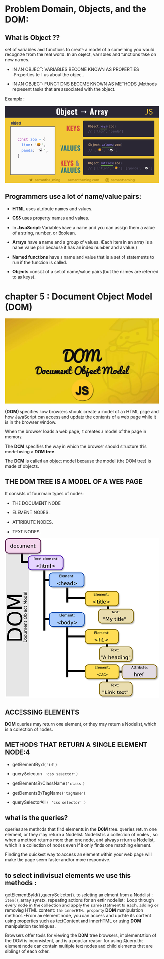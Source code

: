 # Problem Domain, Objects, and the DOM:

## What is Object ??
set of variables and functions to create a model
of a something you would recognize from the real world. In an object,
variables and functions take on new names.

- IN AN OBJECT: VARIABLES BECOME KNOWN AS PROPERTIES :Properties te ll us about the object.

- IN AN OBJECT: FUNCTIONS BECOME KNOWN AS METHODS ,Methods represent tasks that are associated with the object.

Example :

![Pic1](t52ni02srb8688lh3eh8.png)



## Programmers use a lot of name/value pairs:

- **HTML** uses attribute names and values.

- **CSS** uses property names and values. 

- In **JavaScript**: Variables have a name and you can assign them a value of a string, number, or Boolean.

- **Arrays** have a name and a group of values. (Each item in an array is a name value pair because it has an index number and a value.)

- **Named functions** have a name and value that is a set of statements to run if the function is called.
- **Objects** consist of a set of name/value pairs (but the names are referred to as keys).



# chapter 5 : Document Object Model (DOM)


![pIC2](5014339ce7.png)


**(DOM)** specifies how browsers should create a model of an HTML page and how JavaScript can access and update the
contents of a web page while it is in the browser window.

When the browser loads a web page, it creates a model of the page in memory.

The **DOM** specifies the way in which the browser should structure this model using a **DOM tree.**

The **DOM** is called an object model because the model (the DOM tree) is made of objects.



## THE DOM TREE IS A MODEL OF A WEB PAGE

It consists of four main types of nodes:
- THE DOCUMENT NODE.

- ELEMENT NODES.

- ATTRIBUTE NODES.

- TEXT NODES.



![Pic3](1200px-DOM-model.svg.png)


## ACCESSING ELEMENTS
**DOM** queries may return one element, or they may return a Nodelist,
which is a collection of nodes.

## METHODS THAT RETURN A SINGLE ELEMENT NODE:4

- getElementByld`('id')`

- querySelector`( 'css selector')`

- getElementsByClassName`('class')`

- getElementsByTagName`('tagName')`

- querySelectorAll `( 'css selector' )`


## what is the queries?
queries are methods that find elements in the **DOM** tree.
queries return one element, or they may return a Nodelist. Nodelist is a collection of nodes , so when a method returns more than one node, and always return a Nodelist, which is a collection of nodes even if it only finds one matching element.

Finding the quickest way to access an element within your web page will make the page seem faster and/or more responsive.

## to select indivisual elements we use this methods :
 getElementById() ,querySelector(). to selcting an elment from a Nodelist : ` item()`, array synatx. repeating actions for an entir nodelist : Loop through every node in the collection and apply the same statment to each.
adding or removing HTML content:
`the innerHTML proparty`
**DOM** manipulation methods -From an element node, you can access and update its content using properties such as textContent and innerHTML or using **DOM** manipulation techniques.

Browsers offer tools for viewing the **DOM** tree browsers, implementation of the DOM is inconsistent, and is a popular reason for using jQuery.the element node can contain multiple text nodes and child elements that are siblings of each other.









